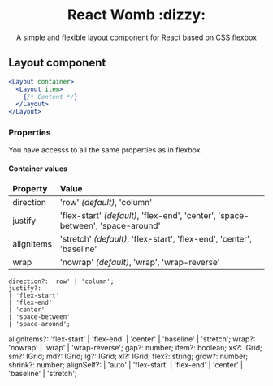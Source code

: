 <h1 align="center">React Womb :dizzy:</h1>
<p align="center">A simple and flexible layout component for React based on CSS flexbox</p>

<h2>Layout component</h2>

```jsx
<Layout container>
  <Layout item>
    {/* Content */}
  </Layout>
</Layout>
```

<h3>Properties</h3>
<p>You have accesss to all the same properties as in flexbox.</p>
<h4>Container values</h4>
<table>
  <thead>
    <tr>
      <td><b>Property</b></td>
      <td><b>Value</b></td>
    </tr>
  </thead>
  <tbody>
    <tr>
      <td>direction</td>
      <td>'row' <i>(default)</i>, 'column'</td>
    </tr>
    <tr>
      <td>justify</td>
      <td>'flex-start' <i>(default)</i>, 'flex-end', 'center', 'space-between', 'space-around'</td>
    </tr>
    <tr>
      <td>alignItems</td>
      <td>'stretch' <i>(default)</i>, 'flex-start', 'flex-end', 'center', 'baseline'</td>
    </tr>
    <tr>
      <td>wrap</td>
      <td>'nowrap' <i>(default)</i>, 'wrap', 'wrap-reverse'</td>
    </tr>
  </tbody>
</table>
    
    
    direction?: 'row' | 'column';
    justify?:
    | 'flex-start'
    | 'flex-end'
    | 'center'
    | 'space-between'
    | 'space-around';
  alignItems?: 'flex-start' | 'flex-end' | 'center' | 'baseline' | 'stretch';
  wrap?: 'nowrap' | 'wrap' | 'wrap-reverse';
  gap?: number;
  item?: boolean;
  xs?: IGrid;
  sm?: IGrid;
  md?: IGrid;
  lg?: IGrid;
  xl?: IGrid;
  flex?: string;
  grow?: number;
  shrink?: number;
  alignSelf?:
    | 'auto'
    | 'flex-start'
    | 'flex-end'
    | 'center'
    | 'baseline'
    | 'stretch';
